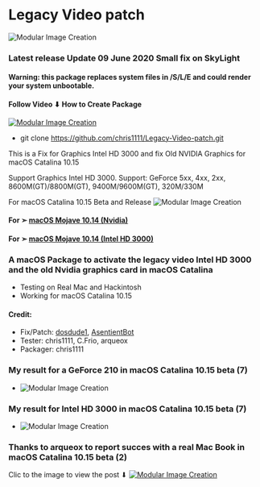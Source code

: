 


# Legacy Video patch
![Modular Image Creation](https://i25.servimg.com/u/f25/18/50/18/69/backgr12.png)

### Latest release Update 09 June 2020 Small fix on SkyLight

#### Warning: this package replaces system files in /S/L/E and could render your system unbootable.

#### Follow Video ⬇︎ How to Create Package

[![Modular Image Creation](https://i25.servimg.com/u/f25/18/50/18/69/video12.png)](https://youtu.be/MjAV6EpCTSw)

- git clone https://github.com/chris1111/Legacy-Video-patch.git

This is a Fix for Graphics Intel HD 3000 and  fix Old NVIDIA Graphics for macOS Catalina 10.15

Support Graphics Intel HD 3000.
Support: GeForce 5xx, 4xx, 2xx, 8600M(GT)/8800M(GT), 9400M/9600M(GT), 320M/330M 


For macOS Catalina 10.15  Beta and Release
![Modular Image Creation](https://i25.servimg.com/u/f25/18/50/18/69/webp_n20.gif)

#### For ➣  [macOS Mojave 10.14 (Nvidia)](https://github.com/chris1111/Fix-Old-NVIDIA-macOS-Mojave)
#### For ➣  [macOS Mojave 10.14 (Intel HD 3000)](https://github.com/chris1111/Fix-Graphics-HD-3000-Mojave-10.14)
### A macOS Package to activate the legacy video Intel HD 3000 and the old Nvidia graphics card in macOS Catalina
- Testing on Real Mac and Hackintosh
- Working for macOS Catalina 10.15

#### Credit: 
- Fix/Patch: [dosdude1](https://forums.macrumors.com/members/dosdude1.669685/), [AsentientBot](https://forums.macrumors.com/members/asentientbot.1135186/)
- Tester: chris1111, C.Frio, arqueox
- Packager: chris1111

### My result for a GeForce 210 in macOS Catalina 10.15 beta (7)
- ![Modular Image Creation](https://i25.servimg.com/u/f25/18/50/18/69/legacy10.jpg)

### My result for Intel HD 3000 in macOS Catalina 10.15 beta (7)
- ![Modular Image Creation](https://i25.servimg.com/u/f25/18/50/18/69/legacy11.jpg)

### Thanks to arqueox to report succes with a real Mac Book in macOS Catalina 10.15 beta (2)
Clic to the image to view the post ⬇︎
[![Modular Image Creation](https://i25.servimg.com/u/f25/18/50/18/69/img_2011.jpg)](https://forums.macrumors.com/threads/macos-10-15-catalina-on-unsupported-macs.2183772/page-68#post-27476556)






